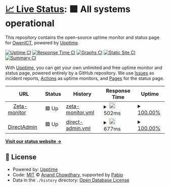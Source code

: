 # [📈 Live Status](https://status.owenict.nl): <!--live status--> **🟩 All systems operational**

This repository contains the open-source uptime monitor and status page for [OwenICT](https://status.owenict.nl), powered by [Upptime](https://github.com/upptime/upptime).

[![Uptime CI](https://github.com/OwenICT/uptime-monitor/workflows/Uptime%20CI/badge.svg)](https://github.com/OwenICT/uptime-monitor/actions?query=workflow%3A%22Uptime+CI%22)
[![Response Time CI](https://github.com/OwenICT/uptime-monitor/workflows/Response%20Time%20CI/badge.svg)](https://github.com/OwenICT/uptime-monitor/actions?query=workflow%3A%22Response+Time+CI%22)
[![Graphs CI](https://github.com/OwenICT/uptime-monitor/workflows/Graphs%20CI/badge.svg)](https://github.com/OwenICT/uptime-monitor/actions?query=workflow%3A%22Graphs+CI%22)
[![Static Site CI](https://github.com/OwenICT/uptime-monitor/workflows/Static%20Site%20CI/badge.svg)](https://github.com/OwenICT/uptime-monitor/actions?query=workflow%3A%22Static+Site+CI%22)
[![Summary CI](https://github.com/OwenICT/uptime-monitor/workflows/Summary%20CI/badge.svg)](https://github.com/OwenICT/uptime-monitor/actions?query=workflow%3A%22Summary+CI%22)

With [Upptime](https://upptime.js.org), you can get your own unlimited and free uptime monitor and status page, powered entirely by a GitHub repository. We use [Issues](https://github.com/OwenICT/uptime-monitor/issues) as incident reports, [Actions](https://github.com/OwenICT/uptime-monitor/actions) as uptime monitors, and [Pages](https://status.owenict.nl) for the status page.

<!--start: status pages-->
<!-- This summary is generated by Upptime (https://github.com/upptime/upptime) -->
<!-- Do not edit this manually, your changes will be overwritten -->
<!-- prettier-ignore -->
| URL | Status | History | Response Time | Uptime |
| --- | ------ | ------- | ------------- | ------ |
| <img alt="" src="https://icons.duckduckgo.com/ip3/zeta.owenict.nl.ico" height="13"> [Zeta-monitor](https://zeta.owenict.nl) | 🟩 Up | [zeta-monitor.yml](https://github.com/owenict-monitor/upptime/commits/HEAD/history/zeta-monitor.yml) | <details><summary><img alt="Response time graph" src="./graphs/zeta-monitor/response-time-week.png" height="20"> 502ms</summary><br><a href="https://OwenICT.github.io/uptime-monitor/history/zeta-monitor"><img alt="Response time 454" src="https://img.shields.io/endpoint?url=https%3A%2F%2Fraw.githubusercontent.com%2Fowenict-monitor%2Fupptime%2FHEAD%2Fapi%2Fzeta-monitor%2Fresponse-time.json"></a><br><a href="https://OwenICT.github.io/uptime-monitor/history/zeta-monitor"><img alt="24-hour response time 620" src="https://img.shields.io/endpoint?url=https%3A%2F%2Fraw.githubusercontent.com%2Fowenict-monitor%2Fupptime%2FHEAD%2Fapi%2Fzeta-monitor%2Fresponse-time-day.json"></a><br><a href="https://OwenICT.github.io/uptime-monitor/history/zeta-monitor"><img alt="7-day response time 502" src="https://img.shields.io/endpoint?url=https%3A%2F%2Fraw.githubusercontent.com%2Fowenict-monitor%2Fupptime%2FHEAD%2Fapi%2Fzeta-monitor%2Fresponse-time-week.json"></a><br><a href="https://OwenICT.github.io/uptime-monitor/history/zeta-monitor"><img alt="30-day response time 466" src="https://img.shields.io/endpoint?url=https%3A%2F%2Fraw.githubusercontent.com%2Fowenict-monitor%2Fupptime%2FHEAD%2Fapi%2Fzeta-monitor%2Fresponse-time-month.json"></a><br><a href="https://OwenICT.github.io/uptime-monitor/history/zeta-monitor"><img alt="1-year response time 454" src="https://img.shields.io/endpoint?url=https%3A%2F%2Fraw.githubusercontent.com%2Fowenict-monitor%2Fupptime%2FHEAD%2Fapi%2Fzeta-monitor%2Fresponse-time-year.json"></a></details> | <details><summary><a href="https://OwenICT.github.io/uptime-monitor/history/zeta-monitor">100.00%</a></summary><a href="https://OwenICT.github.io/uptime-monitor/history/zeta-monitor"><img alt="All-time uptime 100.00%" src="https://img.shields.io/endpoint?url=https%3A%2F%2Fraw.githubusercontent.com%2Fowenict-monitor%2Fupptime%2FHEAD%2Fapi%2Fzeta-monitor%2Fuptime.json"></a><br><a href="https://OwenICT.github.io/uptime-monitor/history/zeta-monitor"><img alt="24-hour uptime 100.00%" src="https://img.shields.io/endpoint?url=https%3A%2F%2Fraw.githubusercontent.com%2Fowenict-monitor%2Fupptime%2FHEAD%2Fapi%2Fzeta-monitor%2Fuptime-day.json"></a><br><a href="https://OwenICT.github.io/uptime-monitor/history/zeta-monitor"><img alt="7-day uptime 100.00%" src="https://img.shields.io/endpoint?url=https%3A%2F%2Fraw.githubusercontent.com%2Fowenict-monitor%2Fupptime%2FHEAD%2Fapi%2Fzeta-monitor%2Fuptime-week.json"></a><br><a href="https://OwenICT.github.io/uptime-monitor/history/zeta-monitor"><img alt="30-day uptime 100.00%" src="https://img.shields.io/endpoint?url=https%3A%2F%2Fraw.githubusercontent.com%2Fowenict-monitor%2Fupptime%2FHEAD%2Fapi%2Fzeta-monitor%2Fuptime-month.json"></a><br><a href="https://OwenICT.github.io/uptime-monitor/history/zeta-monitor"><img alt="1-year uptime 100.00%" src="https://img.shields.io/endpoint?url=https%3A%2F%2Fraw.githubusercontent.com%2Fowenict-monitor%2Fupptime%2FHEAD%2Fapi%2Fzeta-monitor%2Fuptime-year.json"></a></details>
| <img alt="" src="https://icons.duckduckgo.com/ip3/wing-of-hoatzin.vertexzone.nl.ico" height="13"> [DirectAdmin](https://wing-of-hoatzin.vertexzone.nl:2222) | 🟩 Up | [direct-admin.yml](https://github.com/owenict-monitor/upptime/commits/HEAD/history/direct-admin.yml) | <details><summary><img alt="Response time graph" src="./graphs/direct-admin/response-time-week.png" height="20"> 677ms</summary><br><a href="https://OwenICT.github.io/uptime-monitor/history/direct-admin"><img alt="Response time 615" src="https://img.shields.io/endpoint?url=https%3A%2F%2Fraw.githubusercontent.com%2Fowenict-monitor%2Fupptime%2FHEAD%2Fapi%2Fdirect-admin%2Fresponse-time.json"></a><br><a href="https://OwenICT.github.io/uptime-monitor/history/direct-admin"><img alt="24-hour response time 624" src="https://img.shields.io/endpoint?url=https%3A%2F%2Fraw.githubusercontent.com%2Fowenict-monitor%2Fupptime%2FHEAD%2Fapi%2Fdirect-admin%2Fresponse-time-day.json"></a><br><a href="https://OwenICT.github.io/uptime-monitor/history/direct-admin"><img alt="7-day response time 677" src="https://img.shields.io/endpoint?url=https%3A%2F%2Fraw.githubusercontent.com%2Fowenict-monitor%2Fupptime%2FHEAD%2Fapi%2Fdirect-admin%2Fresponse-time-week.json"></a><br><a href="https://OwenICT.github.io/uptime-monitor/history/direct-admin"><img alt="30-day response time 641" src="https://img.shields.io/endpoint?url=https%3A%2F%2Fraw.githubusercontent.com%2Fowenict-monitor%2Fupptime%2FHEAD%2Fapi%2Fdirect-admin%2Fresponse-time-month.json"></a><br><a href="https://OwenICT.github.io/uptime-monitor/history/direct-admin"><img alt="1-year response time 615" src="https://img.shields.io/endpoint?url=https%3A%2F%2Fraw.githubusercontent.com%2Fowenict-monitor%2Fupptime%2FHEAD%2Fapi%2Fdirect-admin%2Fresponse-time-year.json"></a></details> | <details><summary><a href="https://OwenICT.github.io/uptime-monitor/history/direct-admin">100.00%</a></summary><a href="https://OwenICT.github.io/uptime-monitor/history/direct-admin"><img alt="All-time uptime 100.00%" src="https://img.shields.io/endpoint?url=https%3A%2F%2Fraw.githubusercontent.com%2Fowenict-monitor%2Fupptime%2FHEAD%2Fapi%2Fdirect-admin%2Fuptime.json"></a><br><a href="https://OwenICT.github.io/uptime-monitor/history/direct-admin"><img alt="24-hour uptime 100.00%" src="https://img.shields.io/endpoint?url=https%3A%2F%2Fraw.githubusercontent.com%2Fowenict-monitor%2Fupptime%2FHEAD%2Fapi%2Fdirect-admin%2Fuptime-day.json"></a><br><a href="https://OwenICT.github.io/uptime-monitor/history/direct-admin"><img alt="7-day uptime 100.00%" src="https://img.shields.io/endpoint?url=https%3A%2F%2Fraw.githubusercontent.com%2Fowenict-monitor%2Fupptime%2FHEAD%2Fapi%2Fdirect-admin%2Fuptime-week.json"></a><br><a href="https://OwenICT.github.io/uptime-monitor/history/direct-admin"><img alt="30-day uptime 100.00%" src="https://img.shields.io/endpoint?url=https%3A%2F%2Fraw.githubusercontent.com%2Fowenict-monitor%2Fupptime%2FHEAD%2Fapi%2Fdirect-admin%2Fuptime-month.json"></a><br><a href="https://OwenICT.github.io/uptime-monitor/history/direct-admin"><img alt="1-year uptime 100.00%" src="https://img.shields.io/endpoint?url=https%3A%2F%2Fraw.githubusercontent.com%2Fowenict-monitor%2Fupptime%2FHEAD%2Fapi%2Fdirect-admin%2Fuptime-year.json"></a></details>

<!--end: status pages-->

[**Visit our status website →**](https://status.owenict.nl)

## 📄 License

- Powered by: [Upptime](https://github.com/upptime/upptime)
- Code: [MIT](./LICENSE) © [Anand Chowdhary](https://anandchowdhary.com), supported by [Pabio](https://pabio.com)
- Data in the `./history` directory: [Open Database License](https://opendatacommons.org/licenses/odbl/1-0/)

